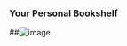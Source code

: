 ### Your Personal Bookshelf

##![image](https://github.com/Judgedgeo/Your-Personal-Bookshelf/assets/115055273/34c95229-5a08-4fe5-a865-e5a02c2862a4)

